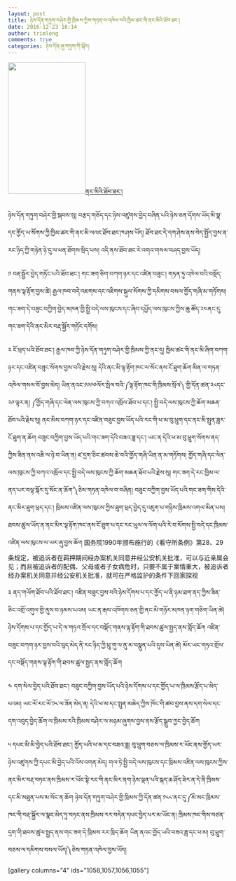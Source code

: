 ```yaml
---
layout: post
title: ཉེས་དོན་གཏུག་བཤེར་གྱི་ཁྲིམས་ཀྱིས་གཏན་ལ་འཁེལ་བའི་ཁྱིམ་ཚང་གི་ནང་མིའི་ཐོབ་ཐང་།
date: 2016-12-23 16:14
author: trimleng
comments: true
categories: ཉེས་དོན་ཞུ་གཏུག་གི་སྐོར།
---
```

<p style="text-align: left"><img class="size-medium wp-image-1058 alignright" src="http://trimleng.org/wp-content/uploads/2016/12/ནང་མི་བཙད་གཅོད་ཐོབ་ཐང་-1-177x300.jpg" alt="" width="177" height="300" /><a href="http://trimleng.cn/wp-content/uploads/2016/12/Relatives-Fact-Sheet-ནང་མི་བཙད་གཅོད་ཐོབ་ཐང་.pdf">ནང་མིའི་ཐོབ་ཐང་།</a></p>
<p style="text-align: left">ཉེས་དོན་གཏུག་བཤེར་གྱི་སྐབས་སུ། བརྩད་གཅོད་དང་ཉེས་འཛུགས་བྱེད་བཞིན་པའི་ཉེས་ཅན་དོགས་ཡོད་མི་སྣ་དང་གྱོད་ཡ་སོགས་ཀྱི་ཁྱིམ་ཚང་གི་ནང་མི་ལའང་ཐོབ་ཐང་ཁ་ཤས་ཡོད། ཐོབ་ཐང་དེ་དག་ཤེས་ནས་བེད་སྤྱོད་བྱས་ན་རང་ཉིད་ཀྱི་གཉེན་ཉེ་དུ་ལ་ཕན་ཐོགས་སྲིད་པས། འདི་ནས་ཐོབ་ཐང་རེ་འགའ་གསལ་བཤད་བྱས་ཡོད།</p>
<p style="text-align: left">༡ བརྡ་སྦྱོར་བྱེད་གཏོང་པའི་ཐོབ་ཐང་། <span style="font-weight: 400">གང་ཟག་ཅིག་བཀག་ཉར་དང་འཛིན་བཟུང་། གཏན་ཏུ་འཁེལ་བའི་བསྡོད་གནས་ལྟ་རྟོག་བྱས་ཚེ། རྒྱལ་ཁབ་བདེ་འཇགས་དང་འཇིགས་སྐུལ་སོགས་ཀྱི་དམིགས་བསལ་གྱོད་གཞི་མ་གཏོགས། གང་ཟག་དེ་བཟུང་བཀྱིག་བྱེད་མཁན་གྱི་སྤྱི་བདེ་ལས་ཁུངས་དང་ཞིབ་དཔྱོད་ལས་ཁུངས་ཀྱིས་ཆུ་ཚོད་༢༤ནང་དུ་གང་ཟག་དེའི་ནང་མིར་བརྡ་སྦྱོར་གཏོང་དགོས།  </span></p>
<p style="text-align: left"><!--more--></p>
<p style="text-align: left">༢ ངོ་ཕྲད་པའི་ཐོབ་ཐང་། <span style="font-weight: 400">རྒྱལ་ཁབ་ཀྱི་ཉེས་དོན་གཏུག་བཤེར་གྱི་ཁྲིམས་ཀྱི་ནང་དུ། ཁྱིམ་ཚང་གི་ནང་མི་ཞིག་བཀག་ཉར་དང་འཛིན་བཟུང་སོགས་བྱས་བའི་རྗེས་སུ། དེའི་ནང་མི་ལྟ་རྟོག་ཁང་ལ་སོང་ནས་ངོ་ཐུག་ཆོག་མིན་ལ་གཏན་འཁེལ་གསལ་བོ་བྱས་མེད། ཡིན་ནའང་༡༩༩༠ལོར་སྤེལ་བའི་༼ལྟ་རྟོག་ཁང་གི་ཁྲིམས་སྲོལ༽་གྱི་དོན་ཚན་༢༨དང་༢༩་ལྟར་ན། ༼གྱོད་གཞི་དང་ལེན་ལས་ཁུངས་ཀྱི་བཀའ་འཁྲོལ་ཐོབ་པ་དང་། སྤྱི་བདེ་ལས་ཁུངས་ཀྱི་ཆོག་མཆན་ཐོབ་པའི་རྗེས་སུ། ནང་མིས་བཀག་ཉར་དང་འཛིན་བཟུང་བྱས་ཡོད་པའི་རང་གི་ཕ་མ་བུ་ཕྲུག་དང་ནང་མི་སྤུན་ཟླར་ངོ་ཐུག་ན་ཆོག བཟུང་བཀྱིག་བྱས་ཡོད་པའི་གང་ཟག་དེའི་བཟའ་ཟླ་དང་། ཡང་ན་དེའི་ཕ་མ་བུ་ཕྲུག་སོགས་ནད་ཀྱིས་ཟིན་ནས་འཆི་ལ་ཉེ་བ་ཡིན་ན། ཛ་དྲག་ཅིང་ཚབས་ཆེ་བའི་གྱོད་གཞི་ཡིན་ན་མ་གཏོགས། གྱོད་གཞི་དང་ལེན་ལས་ཁུངས་ཀྱི་བཀའ་འཁྲོལ་དང་སྤྱི་བདེ་ལས་ཁུངས་ཀྱི་ཆོག་མཆན་ཐོབ་པའི་རྗེས་སུ། གང་ཟག་དེ་རང་ཁྱིམ་ལ་ནད་པར་བལྟ་སྐོར་དུ་སོང་ན་ཆོག་༽ཅེས་གཏན་འཁེལ་བ་བཞིན། བཟུང་བཀྱིག་བྱས་ཡོད་པའི་གང་ཟག་གིས་དེའི་ནང་མིར་ཐུག་ཕྲད་དང་། ཁྲིམས་འཛིན་ལས་ཁུངས་ཀྱིས་ཐུག་ཕྲད་བྱེད་དུ་འཇུག་པ་གཉིས་ཁྲིམས་འགལ་མིན་པས། ཐབས་ཚུལ་ཡོད་ན་ནང་མིར་ལྟ་རྟོག་ཁང་ནས་ངོ་ཐུག་པ་དང་རང་ཡུལ་ལ་ལོག་པའི་རེ་བ་སོགས་སྤྱི་བདེ་དང་ཁྲིམས་འཛིན་ལས་ཁུངས་ལ་ཡར་ཞུ་བྱས་ཆོག </span><span style="font-weight: 400">国务院1990年颁布施行的《</span><span style="font-weight: 400">看守所条例</span><span style="font-weight: 400">》第</span><span style="font-weight: 400">28</span><span style="font-weight: 400">、</span><span style="font-weight: 400">29</span><span style="font-weight: 400">条规定，被追诉者在羁押期间经办案机关同意并经公安机关批准，可以与近亲属会见；而且被追诉者的配偶、父母或者子女病危时，只要不属于案情重大，被追诉者经办案机关同意并经公安机关批准，就可在严格监护的条件下回家探视</span></p>
<p style="text-align: left">༣ ནད་གཡོག་ཐོབ་པའི་ཐོབ་ཐང་། <span style="font-weight: 400">འཛིན་བཟུང་བྱས་བའི་ཉེས་དོགས་པ་དང་གྱོད་ཡ་ནི་ཉམ་ཐག་ནད་ཀྱིས་ཟིན་ཅིང་འགྲོ་འགུལ་གྱི་ནུས་བ་ཉམས་པའམ། ཡང་ན་རྒས་འཁོགས་ཅན་གྱི་ནང་མི་གཉོར་མཁན་ཉག་གཅིག་ཡིན་ཚེ། ཉེས་དོགས་པ་དང་གྱོད་ཡ་དེ་ལ་གཏའ་གྲོལ་དང་བསྡོད་གནས་ལྟ་རྟོག་གི་ཐབས་ཚུལ་སྤྱད་ནས་གློད་ཆོག </span><span style="font-weight: 400">འཛིན་བཟུང་བཀག་ཉར་བྱས་བའི་བུད་མེད་ནི་རང་ཉིད་ཀྱི་ཕྲུ་གུ་ལ་ནུ་མ་བསྣུན་པའི་དུས་ཡིན་ཚེ། མོར་ཡང་གཏའ་གྲོལ་དང་བསྡོད་གནས་ལྟ་རྟོག་གི་ཐབས་ཚུལ་སྤྱད་ནས་གློད་ཆོག</span></p>
<p style="text-align: left">༤ དག་སེལ་བྱེད་པའི་ཐོབ་ཐང་། <span style="font-weight: 400">བཟུང་བཀྱིག་བྱས་ཡོད་པའི་ཉེས་དོགས་པ་དང་གྱོད་ཡ་ལ་ཁྲིམས་རྩོད་པ་མེད་པའམ། ཡང་ལོ་རང་ལོ་༡༨་ལ་ཟོན་མེད་ན། དེའི་ཕ་མ་དང་སྤུན་མཆེད་ཀྱིས་ཁོང་གི་ཚབ་བྱས་ནས་དག་སེལ་དང་དག་འབུད་བྱེད་ཆོག་ལ་ཁྲིམས་རའི་ཁྲིམས་བཤེར་ལ་མཉམ་ཞུགས་བྱས་ནས་རྩོད་སྒྲུབ་ཀྱང་བྱེད་ཆོག </span></p>
<p style="text-align: left">༥ དཔང་མི་མི་བྱེད་པའི་ཐོབ་ཐང་། <span style="font-weight: 400">གྱོད་ཡའི་ཕ་མ་དང་བཟའ་ཟླ། བུ་ཕྲུག་བཅས་ལ་ཁྲིམས་ར་ཡོང་ནས་གྱོད་ཡར་ཉེས་འཛུགས་ཀྱི་དཔང་མི་བྱེད་པའི་འོས་འགན་མེད། གལ་ཏེ་སྤྱི་བདེ་ལས་ཁུངས་དང་ཁྲིམས་འཛིན་ལས་ཁུངས་ཀྱིས་ནང་མིར་བརྡ་བཏང་ནས་ཁྲིམས་ར་ཡོང་སྟེ་རང་གི་ནང་མིར་ནག་ཉེས་ལྡན་པའི་སྐད་ཆ་ཤོད་ཟེར་ན་དེ་ནི་ཁྲིམས་དང་མི་མཐུན་པས་མ་སོང་ན་ཆོག ཉེས་དོན་གཏུག་བཤེར་གྱི་ཁྲིམས་ཀྱི་དོན་ཚན་༡༨༨་ནང་དུ་༼མི་མང་ཁྲིམས་ཁང་གི་བརྡ་སྦྱོར་ལ་སྣང་མེད་ཏུ་བཏང་ནས་ཁྲིམས་རར་བདེན་དཔང་བྱེད་པར་མ་ཡོང་ན། ཁྲིམས་ཁང་གིས་བཙན་དྲག་གི་ཐབས་ཚུལ་སྤྱད་ནས་གང་ཟག་དེ་ཁྲིམས་རར་ཁྲིད་ཆོག ཡིན་ནའང་གྱོད་ཡའི་བཟའ་ཟླ་དང་ཕ་མ། བུ་ཕྲུག་བཅས་ལ་དམིགས་བསལ་ཡོད།༽ཅེས་གཏན་འཁེལ་བྱས་ཡོད།</span></p>
[gallery columns="4" ids="1058,1057,1056,1055"]

&nbsp;
